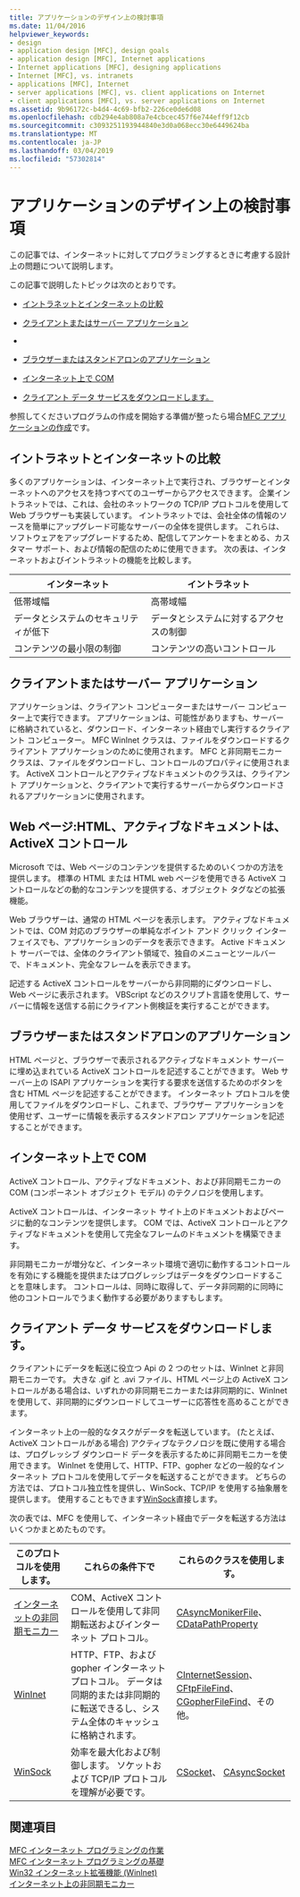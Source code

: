 ```yaml
---
title: アプリケーションのデザイン上の検討事項
ms.date: 11/04/2016
helpviewer_keywords:
- design
- application design [MFC], design goals
- application design [MFC], Internet applications
- Internet applications [MFC], designing applications
- Internet [MFC], vs. intranets
- applications [MFC], Internet
- server applications [MFC], vs. client applications on Internet
- client applications [MFC], vs. server applications on Internet
ms.assetid: 9b96172c-b4d4-4c69-bfb2-226ce0de6d08
ms.openlocfilehash: cdb294e4ab808a7e4cbcec457f6e744eff9f12cb
ms.sourcegitcommit: c3093251193944840e3d0a068ecc30e6449624ba
ms.translationtype: MT
ms.contentlocale: ja-JP
ms.lasthandoff: 03/04/2019
ms.locfileid: "57302814"
---
```

# <a name="application-design-choices"></a>アプリケーションのデザイン上の検討事項

この記事では、インターネットに対してプログラミングするときに考慮する設計上の問題について説明します。

この記事で説明したトピックは次のとおりです。

- [イントラネットとインターネットの比較](#_core_intranet_versus_internet)

- [クライアントまたはサーバー アプリケーション](#_core_client_or_server_application)

- [](#_core_the_web_page)

- [ブラウザーまたはスタンドアロンのアプリケーション](#_core_browser_or_standalone)

- [インターネット上で COM](#_core_com_on_the_internet)

- [クライアント データ サービスをダウンロードします。](#_core_client_data_download_services)

参照してくださいプログラムの作成を開始する準備が整ったら場合[MFC アプリケーションの作成](../mfc/writing-mfc-applications.md)です。

##  <a name="_core_intranet_versus_internet"></a> イントラネットとインターネットの比較

多くのアプリケーションは、インターネット上で実行され、ブラウザーとインターネットへのアクセスを持つすべてのユーザーからアクセスできます。 企業イントラネットでは、これは、会社のネットワークの TCP/IP プロトコルを使用して Web ブラウザーも実装しています。 イントラネットでは、会社全体の情報のソースを簡単にアップグレード可能なサーバーの全体を提供します。 これらは、ソフトウェアをアップグレードするため、配信してアンケートをまとめる、カスタマー サポート、および情報の配信のために使用できます。 次の表は、インターネットおよびイントラネットの機能を比較します。

|インターネット|イントラネット|
|--------------|--------------|
|低帯域幅|高帯域幅|
|データとシステムのセキュリティが低下|データとシステムに対するアクセスの制御|
|コンテンツの最小限の制御|コンテンツの高いコントロール|

##  <a name="_core_client_or_server_application"></a> クライアントまたはサーバー アプリケーション

アプリケーションは、クライアント コンピューターまたはサーバー コンピューター上で実行できます。 アプリケーションは、可能性がありますも、サーバーに格納されていると、ダウンロード、インターネット経由でし実行するクライアント コンピューター。 MFC WinInet クラスは、ファイルをダウンロードするクライアント アプリケーションのために使用されます。 MFC と非同期モニカー クラスは、ファイルをダウンロードし、コントロールのプロパティに使用されます。 ActiveX コントロールとアクティブなドキュメントのクラスは、クライアント アプリケーションと、クライアントで実行するサーバーからダウンロードされるアプリケーションに使用されます。

##  <a name="_core_the_web_page"></a> Web ページ:HTML、アクティブなドキュメントは、ActiveX コントロール

Microsoft では、Web ページのコンテンツを提供するためのいくつかの方法を提供します。 標準の HTML または HTML web ページを使用できる ActiveX コントロールなどの動的なコンテンツを提供する、オブジェクト タグなどの拡張機能。

Web ブラウザーは、通常の HTML ページを表示します。 アクティブなドキュメントでは、COM 対応のブラウザーの単純なポイント アンド クリック インターフェイスでも、アプリケーションのデータを表示できます。 Active ドキュメント サーバーでは、全体のクライアント領域で、独自のメニューとツールバーで、ドキュメント、完全なフレームを表示できます。

記述する ActiveX コントロールをサーバーから非同期的にダウンロードし、Web ページに表示されます。 VBScript などのスクリプト言語を使用して、サーバーに情報を送信する前にクライアント側検証を実行することができます。

##  <a name="_core_browser_or_standalone"></a> ブラウザーまたはスタンドアロンのアプリケーション

HTML ページと、ブラウザーで表示されるアクティブなドキュメント サーバーに埋め込まれている ActiveX コントロールを記述することができます。 Web サーバー上の ISAPI アプリケーションを実行する要求を送信するためのボタンを含む HTML ページを記述することができます。 インターネット プロトコルを使用してファイルをダウンロードし、これまで、ブラウザー アプリケーションを使用せず、ユーザーに情報を表示するスタンドアロン アプリケーションを記述することができます。

##  <a name="_core_com_on_the_internet"></a> インターネット上で COM

ActiveX コントロール、アクティブなドキュメント、および非同期モニカーの COM (コンポーネント オブジェクト モデル) のテクノロジを使用します。

ActiveX コントロールは、インターネット サイト上のドキュメントおよびページに動的なコンテンツを提供します。 COM では、ActiveX コントロールとアクティブなドキュメントを使用して完全なフレームのドキュメントを構築できます。

非同期モニカーが増分など、インターネット環境で適切に動作するコントロールを有効にする機能を提供またはプログレッシブはデータをダウンロードすることを意味します。 コントロールは、同時に取得して、データ非同期的に同時に他のコントロールでうまく動作する必要がありますもします。

##  <a name="_core_client_data_download_services"></a> クライアント データ サービスをダウンロードします。

クライアントにデータを転送に役立つ Api の 2 つのセットは、WinInet と非同期モニカーです。 大きな .gif と .avi ファイル、HTML ページ上の ActiveX コントロールがある場合は、いずれかの非同期モニカーまたは非同期的に、WinInet を使用して、非同期的にダウンロードしてユーザーに応答性を高めることができます。

インターネット上の一般的なタスクがデータを転送しています。 (たとえば、ActiveX コントロールがある場合) アクティブなテクノロジを既に使用する場合は、プログレッシブ ダウンロード データを表示するために非同期モニカーを使用できます。 WinInet を使用して、HTTP、FTP、gopher などの一般的なインターネット プロトコルを使用してデータを転送することができます。 どちらの方法では、プロトコル独立性を提供し、WinSock、TCP/IP を使用する抽象層を提供します。 使用することもできます[WinSock](../mfc/windows-sockets-in-mfc.md)直接します。

次の表では、MFC を使用して、インターネット経由でデータを転送する方法はいくつかまとめたものです。

|このプロトコルを使用します。|これらの条件下で|これらのクラスを使用します。|
|-----------------------|----------------------------|-------------------------|
|[インターネットの非同期モニカー](../mfc/asynchronous-monikers-on-the-internet.md)|COM、ActiveX コントロールを使用して非同期転送およびインターネット プロトコル。|[CAsyncMonikerFile](../mfc/reference/casyncmonikerfile-class.md)、 [CDataPathProperty](../mfc/reference/cdatapathproperty-class.md)|
|[WinInet](../mfc/win32-internet-extensions-wininet.md)|HTTP、FTP、および gopher インターネット プロトコル。 データは同期的または非同期的に転送できるし、システム全体のキャッシュに格納されます。|[CInternetSession](../mfc/reference/cinternetsession-class.md)、 [CFtpFileFind](../mfc/reference/cftpfilefind-class.md)、 [CGopherFileFind](../mfc/reference/cgopherfilefind-class.md)、その他。|
|[WinSock](../mfc/windows-sockets-in-mfc.md)|効率を最大化および制御します。 ソケットおよび TCP/IP プロトコルを理解が必要です。|[CSocket](../mfc/reference/csocket-class.md)、 [CAsyncSocket](../mfc/reference/casyncsocket-class.md)|

## <a name="see-also"></a>関連項目

[MFC インターネット プログラミングの作業](../mfc/mfc-internet-programming-tasks.md)<br/>
[MFC インターネット プログラミングの基礎](../mfc/mfc-internet-programming-basics.md)<br/>
[Win32 インターネット拡張機能 (WinInet)](../mfc/win32-internet-extensions-wininet.md)<br/>
[インターネット上の非同期モニカー](../mfc/asynchronous-monikers-on-the-internet.md)
